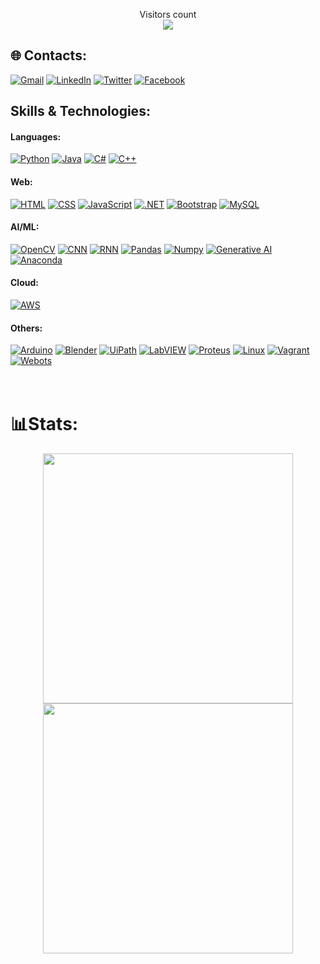 <p align="center"> 
  Visitors count<br>
  <img src="https://profile-counter.glitch.me/hossainalmahdi/count.svg" />
</p>
</div>

## 🌐 Contacts:
[![Gmail](https://img.shields.io/badge/%20-%20Mail-black?color=14171A&labelColor=ef5350&logo=gmail&logoColor=ffffff)](mailto:hame.mahadi@gmail.com?subject=From%20GitHub&body=Hi,%20there.%20Found%20you%20from%20GitHub.)
[![LinkedIn](https://img.shields.io/badge/LinkedIn-%230077B5.svg?logo=linkedin&logoColor=white)](https://linkedin.com/in/hossainalmahdi)
[![Twitter](https://img.shields.io/badge/Twitter-%231DA1F2.svg?logo=Twitter&logoColor=white)](https://twitter.com/hossainalmahdi)
[![Facebook](https://img.shields.io/badge/Facebook-%231877F2.svg?logo=Facebook&logoColor=white)](https://facebook.com/hossainalmahdii)
<br>
<!-- [![Kaggle](https://img.shields.io/badge/Kaggle-%2320BEFF.svg?logo=Kaggle&logoColor=white)](https://www.kaggle.com/hossainalmahdi)
[![LeetCode](https://img.shields.io/badge/LeetCode-%23FFA116.svg?logo=LeetCode&logoColor=white)](https://leetcode.com/hossainalmahdi) -->

## Skills & Technologies:
#### Languages:
[![Python](https://img.shields.io/badge/Python-3776AB?style=for-the-badge&logo=python&logoColor=white)]()
[![Java](https://img.shields.io/badge/Java-007396?style=for-the-badge&logo=java&logoColor=white)]()
[![C#](https://img.shields.io/badge/C%23-239120?style=for-the-badge&logo=c-sharp&logoColor=white)]()
[![C++](https://img.shields.io/badge/C++-00599C?style=for-the-badge&logo=c%2B%2B&logoColor=white)]()
#### Web:
[![HTML](https://img.shields.io/badge/HTML-239120?style=for-the-badge&logo=html5&logoColor=white)]()
[![CSS](https://img.shields.io/badge/CSS-239120?style=for-the-badge&logo=css3&logoColor=white)]()
[![JavaScript](https://img.shields.io/badge/JavaScript-F7DF1E?style=for-the-badge&logo=javascript&logoColor=black)]()
[![.NET](https://img.shields.io/badge/.NET-512BD4?style=for-the-badge&logo=.net&logoColor=white)]()
[![Bootstrap](https://img.shields.io/badge/Bootstrap-563D7C?style=for-the-badge&logo=bootstrap&logoColor=white)]()
[![MySQL](https://img.shields.io/badge/MySQL-4479A1?style=for-the-badge&logo=mysql&logoColor=white)]()
#### AI/ML:
[![OpenCV](https://img.shields.io/badge/OpenCV-5C3EE8?style=for-the-badge&logo=opencv&logoColor=white)]()
[![CNN](https://img.shields.io/badge/CNN-FF6F00?style=for-the-badge&logoColor=white)]()
[![RNN](https://img.shields.io/badge/RNN-FF6F00?style=for-the-badge&logoColor=white)]()
[![Pandas](https://img.shields.io/badge/Pandas-150458?style=for-the-badge&logo=pandas&logoColor=white)]()
[![Numpy](https://img.shields.io/badge/Numpy-013243?style=for-the-badge&logo=numpy&logoColor=white)]()
[![Generative AI](https://img.shields.io/badge/Generative%20AI-FF6F00?style=for-the-badge&logoColor=white)]()
[![Anaconda](https://img.shields.io/badge/Anaconda-44A833?style=for-the-badge&logo=anaconda&logoColor=white)]()
#### Cloud:
[![AWS](https://img.shields.io/badge/AWS-232F3E?style=for-the-badge&logo=amazon-aws&logoColor=white)]()
#### Others:
[![Arduino](https://img.shields.io/badge/Arduino-00979D?style=for-the-badge&logo=arduino&logoColor=white)]()
[![Blender](https://img.shields.io/badge/Blender-F5792A?style=for-the-badge&logo=blender&logoColor=white)]()
[![UiPath](https://img.shields.io/badge/UiPath-005491?style=for-the-badge&logo=uipath&logoColor=white)]()
[![LabVIEW](https://img.shields.io/badge/LabVIEW-FFDB00?style=for-the-badge&logo=labview&logoColor=white)]()
[![Proteus](https://img.shields.io/badge/Proteus-00979D?style=for-the-badge&logoColor=white)]()
[![Linux](https://img.shields.io/badge/Linux-FCC624?style=for-the-badge&logo=linux&logoColor=black)]()
[![Vagrant](https://img.shields.io/badge/Vagrant-1563FF?style=for-the-badge&logo=vagrant&logoColor=white)]()
[![Webots](https://img.shields.io/badge/Webots-222222?style=for-the-badge&logoColor=white)]()
<br><br><br>

# 📊Stats:
<p align=center>
      <img  width=400 src="https://github-readme-streak-stats.herokuapp.com/?user=hossainalmahdi&theme=dark&border=61dafb&hide_border=false&include_all_commits=true&count_private=true" />
      <img  width=400 src="https://github-readme-stats.vercel.app/api?username=hossainalmahdi&show_icons=true&theme=dark&border_color=61dafb&hide_border=false&include_all_commits=true&count_private=true" />
      <!-- <img  width=400 src="https://github-readme-stats.vercel.app/api/top-langs/?username=hossainalmahdi&theme=dark&hide_border=false&include_all_commits=true&count_private=true&layout=compact" /> <br> -->
</p>